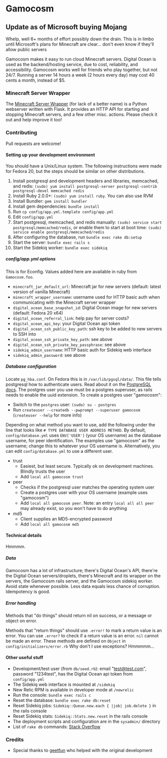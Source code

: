 Gamocosm
========

## Update as of Microsoft buying Mojang
Whelp, well 6+ months of effort possibly down the drain.
This is in limbo until Microsoft's plans for Minecraft are clear... don't even know if they'll allow public servers

Gamocosm makes it easy to run cloud Minecraft servers.
Digital Ocean is used as the backend/hosting service, due to cost, reliability, and accessibility.
Gamocosm works well for friends who play together, but not 24/7.
Running a server 14 hours a week (2 hours every day) may cost 40 cents a month, instead of $5.

### Minecraft Server Wrapper
The [Minecraft Server Wrapper][4] (for lack of a better name) is a Python webserver written with Flask.
It provides an HTTP API for starting and stopping Minecraft servers, and a few other misc. actions.
Please check it out and help improve it too!

### Contributing
Pull requests are welcome!

#### Setting up your development environment
You should have a Unix/Linux system.
The following instructions were made for Fedora 20, but the steps should be similar on other distributions.

1. Install postgresql and development headers and libraries, memcached, and redis: `(sudo) yum install postgresql-server postgresql-contrib postgresql-devel memcached redis`
1. Install Ruby 2.0.0+: `(sudo) yum install ruby`. You can also use RVM
1. Install Bundler: `gem install bundler`
1. Install gem dependencies: `bundle install`
1. Run `cp config/app.yml.template config/app.yml`
1. Edit `config/app.yml`
1. Start postgresql, memcached, and redis manually: `(sudo) service start postgresql/memcached/redis`, or enable them to start at boot time: `(sudo) service enable postgresql/memcached/redis`
1. After configuring the database, run `bundle exec rake db:setup`
1. Start the server: `bundle exec rails s`
1. Start the Sidekiq worker: `bundle exec sidekiq`

##### config/app.yml options
This is for Econfig. Values added here are available in ruby from `Gamocosm.foo`.

- `minecraft_jar_default_url`: Minecraft jar for new servers (default: latest version of vanilla Minecraft)
- `minecraft_wrapper_username`: username used for HTTP basic auth when communicating with the Minecraft server wrapper
- `digital_ocean_base_snapshot_id`: Digital Ocean image for new servers (default: Fedora 20 x64)
- `digital_ocean_referral_link`: help pay for server costs?
- `digital_ocean_api_key`: your Digital Ocean api token
- `digital_ocean_ssh_public_key_path`: ssh key to be added to new servers to SSH into
- `digital_ocean_ssh_private_key_path`: see above
- `digital_ocean_ssh_private_key_passphrase`: see above
- `sidekiq_admin_username`: HTTP basic auth for Sidekiq web interface
- `sidekiq_admin_password`: see above

##### Database configuration
Locate `pg_hba.conf`. On Fedora this is in `/var/lib/pgsql/data/`.
This file tells postgresql how to authenticate users. Read about it on the [PostgreSQL docs][1].
The postgres user you use must be a postgres superuser, as rails needs to enable the uuid extension.
To create a postgres user "gamocosm":

- Switch to the `postgres` user: `(sudo) su - postgres`
- Run `createuser --createdb --pwprompt --superuser gamocosm` (`createuser --help` for more info)

Depending on what method you want to use, add the following under the line that looks like `# TYPE DATABASE USER ADDRESS METHOD`.
By default, `config/database.yml` uses `ENV['USER']` (your OS username) as the database username, for peer identification.
The examples use "gamocosm" as the username; change this to whatever your OS username is.
Alternatively, you can edit `config/database.yml` to use a different user.

- trust
	- Easiest, but least secure. Typically ok on development machines. Blindly trusts the user
	- Add `local all gamocosm trust`
- peer
	- Checks if the postgresql user matches the operating system user
	- Create a postgres user with your OS username (example uses "gamocosm")
	- Add `local all gamocosm peer`. Note: an entry `local all all peer` may already exist, so you won't have to do anything
- md5
	- Client supplies an MD5-encrypted password
	- Add `local all gamocosm md5`

#### Technical details
Hmmmm.

##### Data
Gamocosm has a lot of infrastructure; there's Digital Ocean's API, there're the Digital Ocean servers/droplets, there's Minecraft and its wrapper on the servers, the Gamocosm rails server, and the Gamocosm sidekiq worker.
Avoid state whenever possible. Less data equals less chance of corruption.
Idempotency is good.

##### Error handling
Methods that "do things" should return nil on success, or a message or object on error.

Methods that "return things" should use `.error!` to mark a return value is an error.
You can use `.error?` to check if a return value is an error. `nil` cannot be made an error.
These methods are defined on `Object` in `config/initializers/error.rb`
Why don't I use exceptions? Hmmmmm...

#### Other useful stuff
- Development/test user (from `db/seed.rb`): email "test@test.com", password "1234test", has the Digital Ocean api token from `config/app.yml`
- The Sidekiq web interface is mounted at `/sidekiq`
- New Relic RPM is available in developer mode at `/newrelic`
- Run the console: `bundle exec rails c`
- Reset the database: `bundle exec rake db:reset`
- Reset Sidekiq jobs: `Sidekiq::Queue.new.each { |job| job.delete }` in the rails console
- Reset Sidekiq stats: `Sidekiq::Stats.new.reset` in the rails console
- The deployment scripts and configuration are in the `sysadmin/` directory
- List of `rake db` commands: [Stack Overflow][3]

### Credits
- Special thanks to [geetfun][2] who helped with the original development

[1]: http://www.postgresql.org/docs/9.3/static/auth-pg-hba-conf.html
[2]: https://github.com/geetfun
[3]: http://stackoverflow.com/questions/10301794/
[4]: https://github.com/Raekye/minecraft-server_wrapper
